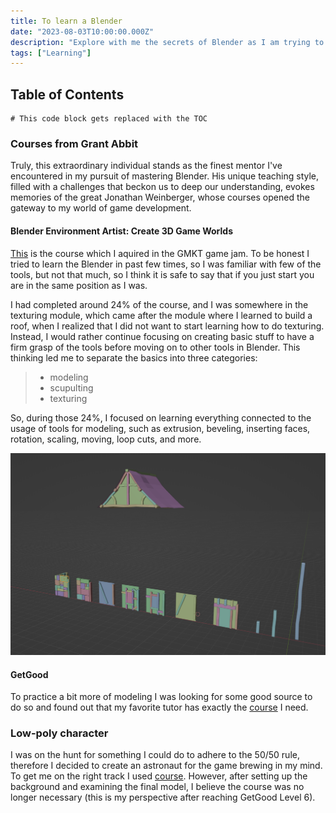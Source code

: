```yaml
---
title: To learn a Blender
date: "2023-08-03T10:00:00.000Z"
description: "Explore with me the secrets of Blender as I am trying to master it"
tags: ["Learning"]
---
```


## Table of Contents

```toc
# This code block gets replaced with the TOC
```

### Courses from Grant Abbit

Truly, this extraordinary individual stands as the finest mentor I've encountered in my pursuit of mastering Blender. His unique teaching style, filled with a challenges that beckon us to deep our understanding, evokes memories of the great Jonathan Weinberger, whose courses opened the gateway to my world of game development.

#### Blender Environment Artist: Create 3D Game Worlds

[This](https://www.gamedev.tv/courses/1672425 "gamedev tv blender course") is the course which I aquired in the GMKT game jam. To be honest I tried to learn the Blender in past few times, so I was familiar with few of the tools, but not that much, so I think it is safe to say that if you just start you are in the same position as I was.

I had completed around 24% of the course, and I was somewhere in the texturing module, which came after the module where I learned to build a roof, when I realized that I did not want to start learning how to do texturing. Instead, I would rather continue focusing on creating basic stuff to have a firm grasp of the tools before moving on to other tools in Blender. This thinking led me to separate the basics into three categories:

> * modeling
> * scupulting
> * texturing

So, during those 24%, I focused on learning everything connected to the usage of tools for modeling, such as extrusion, beveling, inserting faces, rotation, scaling, moving, loop cuts, and more.

![24percent](./24percentBlender.png "After 24% of the course completed") 


#### GetGood

To practice a bit more of modeling I was looking for some good source to do so and found out that my favorite tutor has exactly the [course](https://www.youtube.com/watch?v=98FkRIbihyQ&list=PLn3ukorJv4vvv3ZpWJYvV5Tmvo7ISO-NN&ab_channel=GrantAbbitt "daily practise") I need.

### Low-poly character

I was on the hunt for something I could do to adhere to the 50/50 rule, therefore I decided to create an astronaut for the game brewing in my mind. To get me on the right track I used [course](https://www.youtube.com/watch?v=4OUYOKGl7x0&ab_channel=GrantAbbitt "low poly character course"). However, after setting up the background and examining the final model, I believe the course was no longer necessary (this is my perspective after reaching GetGood Level 6).